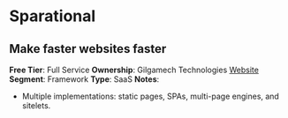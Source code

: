 # Sparational
## Make faster websites faster
**Free Tier**: Full Service
**Ownership**: Gilgamech Technologies
[Website](https://www.sparational.com/)
**Segment**: Framework
**Type**: SaaS
**Notes**: 
- Multiple implementations: static pages, SPAs, multi-page engines, and sitelets.
